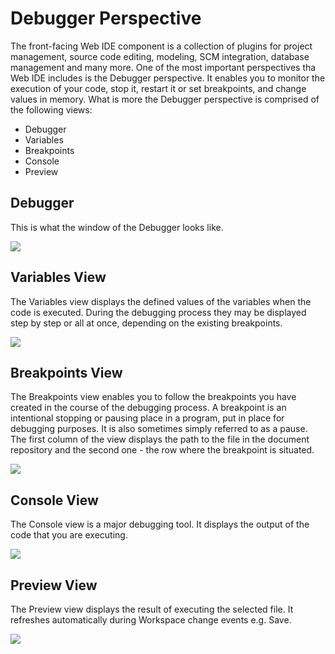 # Debugger Perspective
The front-facing Web IDE component is a collection of plugins for project management, source code editing, modeling, SCM integration, database management and many more. One of the most important perspectives tha Web IDE includes is the Debugger perspective. 
It enables you to monitor the execution of your code, stop it, restart it or set breakpoints, and change values in memory.
What is more the Debugger perspective is comprised of the following views:

- Debugger
- Variables
- Breakpoints
- Console
- Preview

## Debugger

This is what the window of the Debugger looks like.

![](http://www.dirigible.io/help/images/ide_perspective_debugger.png)

## Variables View
The Variables view displays the defined values of the variables when the code is executed. During the debugging process they may be displayed step by step or all at once, depending on the existing breakpoints.

![](http://www.dirigible.io/help/images/ide_view_variable.png)

## Breakpoints View
The Breakpoints view enables you to follow the breakpoints you have created in the course of the debugging process.
A breakpoint is an intentional stopping or pausing place in a program, put in place for debugging purposes. It is also sometimes simply referred to as a pause. 
The first column of the view displays the path to the file in the document repository and the second one - the row where the breakpoint is situated.

![](http://www.dirigible.io/help/images/ide_view_breakpoints.png)



## Console View
The Console view is a major debugging tool. It displays the output of the code that you are executing.

![](http://www.dirigible.io/help/images/ide_view_console.png)

## Preview View
The Preview view displays the result of executing the selected file. It refreshes automatically during Workspace change events e.g. Save.

![](http://www.dirigible.io/help/images/ide_view_preview.png)

